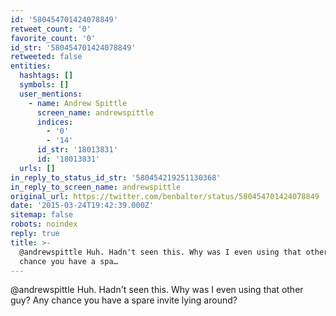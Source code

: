 ```yaml
---
id: '580454701424078849'
retweet_count: '0'
favorite_count: '0'
id_str: '580454701424078849'
retweeted: false
entities:
  hashtags: []
  symbols: []
  user_mentions:
    - name: Andrew Spittle
      screen_name: andrewspittle
      indices:
        - '0'
        - '14'
      id_str: '18013831'
      id: '18013831'
  urls: []
in_reply_to_status_id_str: '580454219251130368'
in_reply_to_screen_name: andrewspittle
original_url: https://twitter.com/benbalter/status/580454701424078849
date: '2015-03-24T19:42:39.000Z'
sitemap: false
robots: noindex
reply: true
title: >-
  @andrewspittle Huh. Hadn't seen this. Why was I even using that other guy? Any
  chance you have a spa…
---
```


@andrewspittle Huh. Hadn't seen this. Why was I even using that other guy? Any chance you have a spare invite lying around?
